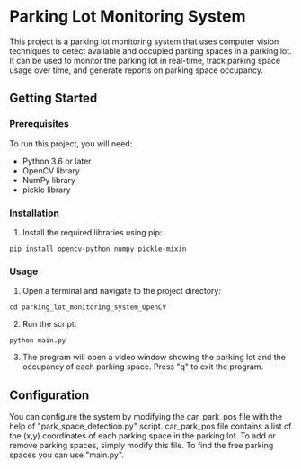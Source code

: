 # Parking Lot Monitoring System
This project is a parking lot monitoring system that uses computer vision techniques to detect available and occupied parking spaces in a parking lot. It can be used to monitor the parking lot in real-time, track parking space usage over time, and generate reports on parking space occupancy.

## Getting Started

### Prerequisites
To run this project, you will need:

* Python 3.6 or later
* OpenCV library
* NumPy library
* pickle library

### Installation
1. Install the required libraries using pip:

```
pip install opencv-python numpy pickle-mixin
```
### Usage
1. Open a terminal and navigate to the project directory:
```
cd parking_lot_monitoring_system_OpenCV
```
2. Run the script:
```
python main.py
```
3. The program will open a video window showing the parking lot and the occupancy of each parking space. Press "q" to exit the program.
## Configuration

You can configure the system by modifying the car_park_pos file with the help of "park_space_detection.py" script. car_park_pos file contains a list of the (x,y) coordinates of each parking space in the parking lot. To add or remove parking spaces, simply modify this file. To find the free parking spaces you can use "main.py".
